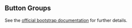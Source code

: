 Button Groups
---

See the 
[official bootstrap documentation](http://v4-alpha.getbootstrap.com/components/button-group/)
 for further details.